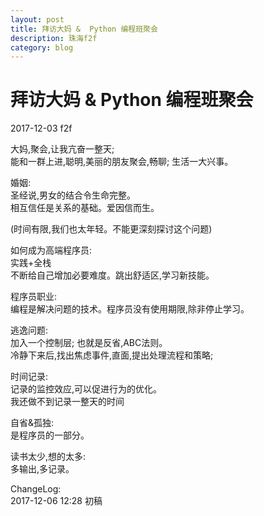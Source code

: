 ```yaml
---  
layout: post
title: 拜访大妈 &  Python 编程班聚会
description: 珠海f2f
category: blog
---  
```


# 拜访大妈 &  Python 编程班聚会

2017-12-03 f2f 

大妈,聚会,让我亢奋一整天;  
能和一群上进,聪明,美丽的朋友聚会,畅聊; 生活一大兴事。

婚姻:  
圣经说,男女的结合令生命完整。  
相互信任是关系的基础。爱因信而生。

(时间有限,我们也太年轻。不能更深刻探讨这个问题)  

如何成为高端程序员:  
实践+全栈  
不断给自己增加必要难度。跳出舒适区,学习新技能。  

程序员职业:  
编程是解决问题的技术。程序员没有使用期限,除非停止学习。  

逃逸问题:  
加入一个控制层; 也就是反省,ABC法则。  
冷静下来后,找出焦虑事件,直面,提出处理流程和策略;

时间记录:  
记录的监控效应,可以促进行为的优化。  
我还做不到记录一整天的时间

自省&孤独:  
是程序员的一部分。


读书太少,想的太多:  
多输出,多记录。  

 
ChangeLog:  
2017-12-06 12:28 初稿

